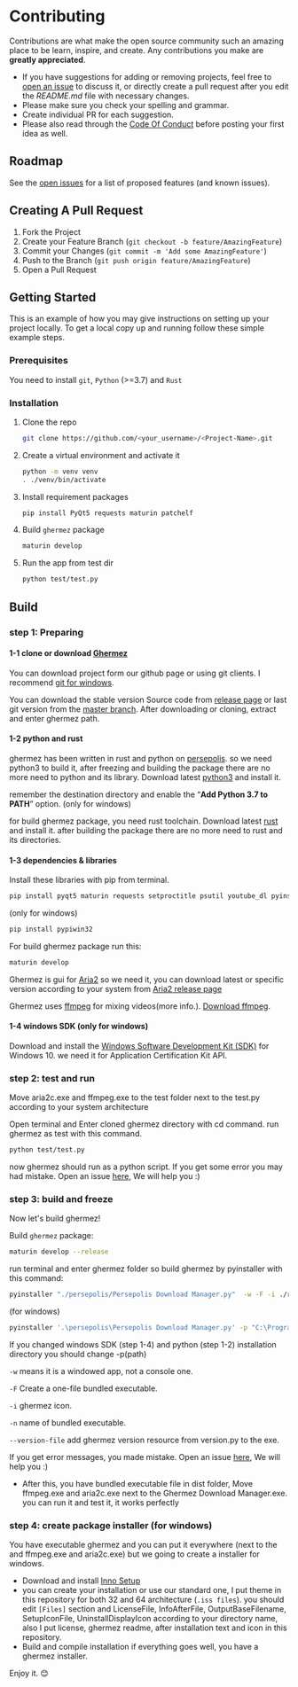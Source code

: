 # Contributing

Contributions are what make the open source community such an amazing place to be learn, inspire, and create. Any contributions you make are **greatly appreciated**.

- If you have suggestions for adding or removing projects, feel free to [open an issue](https://github.com/IamRezaMousavi/ghermez/issues/new) to discuss it, or directly create a pull request after you edit the _README.md_ file with necessary changes.
- Please make sure you check your spelling and grammar.
- Create individual PR for each suggestion.
- Please also read through the [Code Of Conduct](https://github.com/IamRezaMousavi/ghermez/blob/main/CODE_OF_CONDUCT.md) before posting your first idea as well.

## Roadmap

See the [open issues](https://github.com/IamRezaMousavi/ghermez/issues) for a list of proposed features (and known issues).

## Creating A Pull Request

1. Fork the Project
2. Create your Feature Branch (`git checkout -b feature/AmazingFeature`)
3. Commit your Changes (`git commit -m 'Add some AmazingFeature'`)
4. Push to the Branch (`git push origin feature/AmazingFeature`)
5. Open a Pull Request

## Getting Started

This is an example of how you may give instructions on setting up your project locally.
To get a local copy up and running follow these simple example steps.

### Prerequisites

You need to install `git`, `Python` (>=3.7) and `Rust`

### Installation

1. Clone the repo

   ```sh
   git clone https://github.com/<your_username>/<Project-Name>.git
   ```

2. Create a virtual environment and activate it

   ```sh
   python -m venv venv
   . ./venv/bin/activate
   ```

3. Install requirement packages

   ```sh
   pip install PyQt5 requests maturin patchelf
   ```

4. Build `ghermez` package

   ```sh
   maturin develop
   ```

5. Run the app from test dir

   ```sh
   python test/test.py
   ```

## Build

### step 1: Preparing

#### 1-1 clone or download [Ghermez](https://github.com/IamRezaMousavi/ghermez)

You can download project form our github page or using git clients. I recommend [git for windows](https://git-scm.com/download/win).

You can download the stable version Source code from [release page](https://github.com/IamRezaMousavi/ghermez/releases) or last git version from the [master branch](https://github.com/IamRezaMousavi/ghermez/archive/master.zip). After downloading or cloning, extract and enter ghermez path.

#### 1-2 python and rust

ghermez has been written in rust and python on [persepolis](https://github.com/persepolisdm/persepolis). so we need python3 to build it, after freezing and building the package there are no more need to python and its library. Download latest [python3](https://www.python.org/downloads/) and install it.

remember the destination directory and enable the “**Add Python 3.7 to PATH**” option. (only for windows)

for build ghermez package, you need rust toolchain. Download latest [rust](https://www.rust-lang.org/tools/install) and install it. after building the package there are no more need to rust and its directories.

#### 1-3 dependencies & libraries

Install these libraries with pip from terminal.

```sh
pip install pyqt5 maturin requests setproctitle psutil youtube_dl pyinstaller
```

(only for windows)

```sh
pip install pypiwin32
```

For build ghermez package run this:

```sh
maturin develop
```

Ghermez is gui for [Aria2](https://aria2.github.io/) so we need it, you can download latest or specific version according to your system from [Aria2 release page](https://github.com/aria2/aria2/releases/)

Ghermez uses [ffmpeg](https://www.ffmpeg.org/) for mixing videos(more info.). [Download ffmpeg](https://ffmpeg.zeranoe.com/builds/).

#### 1-4 windows SDK (only for windows)

Download and install the [Windows Software Development Kit (SDK)](https://developer.microsoft.com/en-us/windows/downloads/windows-10-sdk) for Windows 10. we need it for Application Certification Kit API.

### step 2: test and run

Move aria2c.exe and ffmpeg.exe to the test folder next to the test.py according to your system architecture

Open terminal and Enter cloned ghermez directory with cd command. run ghermez as test with this command.

```sh
python test/test.py
```

now ghermez should run as a python script. If you get some error you may had mistake. Open an issue [here](https://github.com/IamRezaMousavi/ghermez/issues), We will help you :)

### step 3: build and freeze

Now let's build ghermez!

Build `ghermez` package:

```sh
maturin develop --release
```

run terminal and enter ghermez folder so build ghermez by pyinstaller with this command:

```sh
pyinstaller "./persepolis/Persepolis Download Manager.py"  -w -F -i ./resources/ghermez.ico -n "Ghermez Download Manager" --version-file version.py
```

(for windows)

```sh
pyinstaller '.\persepolis\Persepolis Download Manager.py' -p "C:\Program Files (x86)\Windows Kits\10\Redist\ucrt\DLLs\x64" -p C:\python35\Lib\site-packages\PyQt5\Qt\bin\ -w -F -i ./resources/ghermez.ico -n "Ghermez Download Manager" --version-file version.py
```

If you changed windows SDK (step 1-4) and python (step 1-2) installation directory you should change -p(path)

`-w` means it is a windowed app, not a console one.

`-F` Create a one-file bundled executable.

`-i` ghermez icon.

`-n` name of bundled executable.

`--version-file` add ghermez version resource from version.py to the exe.

If you get error messages, you made mistake. Open an issue [here](https://github.com/IamRezaMousavi/ghermez/issues), We will help you :)

- After this, you have bundled executable file in dist folder, Move ffmpeg.exe and aria2c.exe next to the Ghermez Download Manager.exe. you can run it and test it, it works perfectly

### step 4: create package installer (for windows)

You have executable ghermez and you can put it everywhere (next to the and ffmpeg.exe and aria2c.exe) but we going to create a installer for windows.

- Download and install [Inno Setup](http://www.jrsoftware.org/isdl.php)
- you can create your installation or use our standard one, I put theme in this repository for both 32 and 64 architecture (`.iss files`). you should edit `[Files]` section and LicenseFile, InfoAfterFile, OutputBaseFilename, SetupIconFile, UninstallDisplayIcon according to your directory name, also I put license, ghermez readme, after installation text and icon in this repository.
- Build and compile installation if everything goes well, you have a ghermez installer.

Enjoy it. 😊
